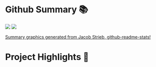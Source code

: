 
# Github Summary 📚
<img src="https://github.com/ChngJeremy/github-stats/blob/master/generated/overview.svg#gh-dark-mode-only" /> <img src="https://github.com/ChngJeremy/github-stats/blob/master/generated/languages.svg#gh-dark-mode-only" />


<a href="https://github.com/jstrieb/github-stats">Summary graphics generated from Jacob Strieb, github-readme-stats!</a>

# Project Highlights 📖
